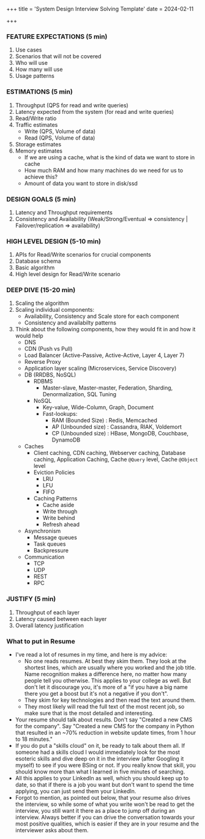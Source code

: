 +++
title = 'System Design Interview Solving Template'
date = 2024-02-11

+++


### FEATURE EXPECTATIONS (5 min)

1. Use cases
2. Scenarios that will not be covered
3. Who will use
4. How many will use
5. Usage patterns

### ESTIMATIONS (5 min)

1. Throughput (QPS for read and write queries)
2. Latency expected from the system (for read and write queries)
3. Read/Write ratio
4. Traffic estimates
   - Write (QPS, Volume of data)
   - Read (QPS, Volume of data)
5. Storage estimates
6. Memory estimates
   - If we are using a cache, what is the kind of data we want to store in cache
   - How much RAM and how many machines do we need for us to achieve this?
   - Amount of data you want to store in disk/ssd

### DESIGN GOALS (5 min)

1. Latency and Throughput requirements
2. Consistency and Availability (Weak/Strong/Eventual => consistency | Failover/replication => availability)

### HIGH LEVEL DESIGN (5-10 min)

1. APIs for Read/Write scenarios for crucial components
2. Database schema
3. Basic algorithm
4. High level design for Read/Write scenario

### DEEP DIVE (15-20 min)

1. Scaling the algorithm
2. Scaling individual components:
   - Availability, Consistency and Scale store for each component
   - Consistency and availabilty patterns
3. Think about the following components, how they would fit in and how it would help
   - DNS
   - CDN (Push vs Pull)
   - Load Balancer (Active-Passive, Active-Active, Layer 4, Layer 7)
   - Reverse Proxy
   - Application layer scaling (Microservices, Service Discovery)
   - DB (RRDBS, NoSQL)
     - RDBMS
       - Master-slave, Master-master, Federation, Sharding, Denormalization, SQL Tuning
     - NoSQL
       - Key-value, Wide-Column, Graph, Document
       - Fast-lookups:
         - RAM (Bounded Size) : Redis, Memcached
         - AP (Unbounded size) : Cassandra, RIAK, Voldemort
         - CP (Unbounded size) : HBase, MongoDB, Couchbase, DynamoDB
   - Caches
     - Client caching, CDN caching, Webserver caching, Database caching, Application Caching, Cache `@Query` level, Cache `@Object` level
     - Eviction Policies
       - LRU
       - LFU
       - FIFO
     - Caching Patterns
       - Cache aside
       - Write through
       - Write behind
       - Refresh ahead
   - Asynchronism
     - Message queues
     - Task queues
     - Backpressure
   - Communication
     - TCP
     - UDP
     - REST
     - RPC

### JUSTIFY (5 min)

1. Throughput of each layer
2. Latency caused between each layer
3. Overall latency justification

### What to put in Resume

- I've read a lot of resumes in my time, and here is my advice:
  - No one reads resumes. At best they skim them. They look at the shortest lines, which are usually where you worked and the job title. Name recognition makes a difference here, no matter how many people tell you otherwise. This applies to your college as well. But don't let it discourage you, it's more of a "if you have a big name there you get a boost but it's not a negative if you don't".
  - They skim for key technologies and then read the text around them.
  - They most likely will read the full text of the most recent job, so make sure that is the most detailed and interesting.
- Your resume should talk about results. Don't say "Created a new CMS for the company". Say "Created a new CMS for the company in Python that resulted in an ~70% reduction in website update times, from 1 hour to 18 minutes."
- If you do put a "skills cloud" on it, be ready to talk about them all. If someone had a skills cloud I would immediately look for the most esoteric skills and dive deep on it in the interview (after Googling it myself) to see if you were BSing or not. If you really know that skill, you should know more than what I learned in five minutes of searching.
- All this applies to your LinkedIn as well, which you should keep up to date, so that if there is a job you want but don't want to spend the time applying, you can just send them your LinkedIn.
- Forgot to mention, as pointed out below, that your resume also drives the interview, so while some of what you write won't be read to get the interview, you still want it there as a place to jump off during an interview. Always better if you can drive the conversation towards your most positive qualities, which is easier if they are in your resume and the interviewer asks about them.
